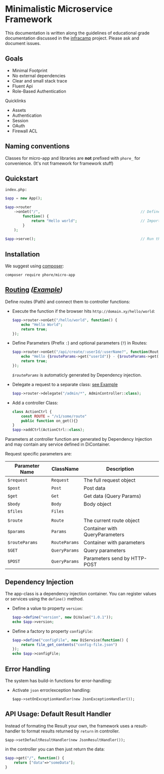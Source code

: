 # Minimalistic Microservice Framework

This documentation is written along the guidelines of educational grade documentation discussed in the 
[infracamp](https://github.com/infracamp/infracamp/blob/master/DOCUMENTATION_GUIDE.md) project. Please ask and
document issues.

## Goals

- Minimal Footprint
- No external dependencies
- Clear and small stack trace
- Fluent Api
- Role-Based Authentication

Quicklinks
- Assets
- Authentication
- Session
- OAuth
- Firewall ACL

## Naming conventions

Classes for micro-app and libraries are **not** prefixed with `phore_` for convenience.
(It's not framework for framework stuff)

## Quickstart

```index.php:```
```php
$app = new App();

$app->router
    ->onGet("/",                                              // Define a Action for HTTP-GET-Requests to /
        function() {                             
            return "Hello world";                             // Important: Return true if output was already sent.
        }
    );
    
$app->serve();                                                // Run the App
```

## Installation

We suggest using [composer](http://getcomposer.com):

```
composer require phore/micro-app
``` 


## [Routing](docs/router/routing.md) *([Example](docs/router/routing-example.php))*

Define routes (Path) and connect them to controller functions:

- Execute the function if the browser hits `http://domain.xy/hello/world`:
  ```php
  $app->router->onGet("/hello/world", function() {
      echo "Hello World";
      return true; 
  });
  ```
  
- Define Parameters (Prefix `:`) and optional parameters (`?`) in Routes:
  ```php
  $app->router->onGet("/api/create/:userId/:userName?", function(RouteParams $routeParams) {
      echo "Hello {$routeParams->get("userId")} - {$routeParams->get("userName", 'Default Username')}";
      return true;
  });
  ```
  *`$routeParams`* is automaticly generated by Dependency injection.
  
- Delegate a request to a separate class: [see Example](doc/router/routing-delegate-example.php)
  ```php
  $app->router->delegate("/admin/*", AdminController::class);
  ```

- Add a controller Class:
  ```php
  class ActionCtrl {
      const ROUTE = "/v1/some/route"
      public function on_get(){} 
  }
  $app->addCtrl(ActionCtrl::class);
  ```


Parameters at controller function are generated by Dependency Injection
and may contain any service defined in DiContainer.

Request specific parameters are:

| Parameter Name | ClassName        | Description                   |
|----------------|------------------|-------------------------------|
| `$request`     | `Request`        | The full request object       |
| `$post`        | `Post`           | Post data                     |
| `$get`         | `Get`           | Get data (Query Params)       |
| `$body`        | `Body`           | Body object                   |
| `$files`       | `Files`          ||
||
| `$route`       | `Route`          | The current route object      |
| `$params`      | `Params`         | Container with QueryParameters|
| `$routeParams` | `RouteParams`    | Container with parameters     |
| `$GET`         | `QueryParams`    | Query parameters              |
| `$POST`        | `QueryParams`    | Parameters send by HTTP-POST  |



## Dependency Injection

The app-class is a dependency injection container. You can register
values or services using the `define()` method.

- Define a value to property `version`:
  ```php
  $app->define("version", new DiValue("1.0.1"));
  echo $app->version;
  ```
  
- Define a factory to property `configFile`:
  ```php
  $app->define("configFile", new DiService(function() {
      return file_get_contents("config-file.json") 
  });
  echo $app->configFile;
  ```

## Error Handling

The system has build-in functions for error-handling:

- Activate `json` error/exception handling:
  ```
  $app->setOnExceptionHandler(new JsonExceptionHandler());
  ```

## API Usage: Default Result Handler

Instead of formating the Result your own, the framework uses a
result-handler to format results returned by `return` in controller.

```
$app->setDefaultResultHandler(new JsonResultHandler());
```

in the controller you can then just return the data:

```php
$app->get("/", function() {
    return ["data"=>"someData"];
}
```


